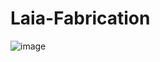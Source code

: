 # Laia-Fabrication

![image](https://github.com/LAIA-GitHub/Laia-Fabrication/assets/170356557/e420448d-688f-401a-9166-5dd6dd5edf36)
